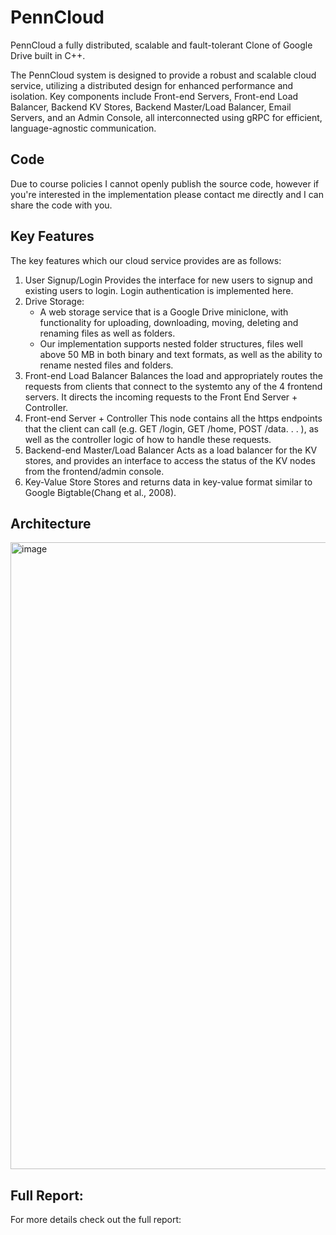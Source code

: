 # PennCloud
PennCloud a fully distributed, scalable and fault-tolerant Clone of Google Drive built in C++.

The PennCloud system is designed to provide a robust and scalable cloud service, utilizing a distributed design for enhanced performance
and isolation. Key components include Front-end Servers, Front-end Load Balancer, Backend KV Stores, Backend Master/Load Balancer,
Email Servers, and an Admin Console, all interconnected using gRPC for efficient, language-agnostic communication.

## Code
Due to course policies I cannot openly publish the source code, however if you're interested in the implementation please contact me directly and I can share the code with you.

## Key Features
The key features which our cloud service provides are as follows:
1. User Signup/Login Provides the interface for new users to signup and existing users to login. Login authentication is implemented here.
2. Drive Storage:
   - A web storage service that is a Google Drive miniclone, with functionality for uploading, downloading, moving, deleting and renaming files as well as folders.
   - Our implementation supports nested folder structures, files well above 50 MB in both binary and text formats, as well as the ability to rename nested files and folders.
4. Front-end Load Balancer Balances the load and appropriately routes the requests from clients that connect to the systemto any of the 4 frontend servers. It directs the incoming requests to the Front End Server + Controller.
5. Front-end Server + Controller This node contains all the https endpoints that the client can call (e.g. GET /login, GET /home, POST /data. . . ), as well as the controller logic of how to handle these requests.
4. Backend-end Master/Load Balancer Acts as a load balancer for the KV stores, and provides an interface to access the status of the KV nodes from the frontend/admin console.
5. Key-Value Store Stores and returns data in key-value format similar to Google Bigtable(Chang et al., 2008).

## Architecture
<img width="1003" alt="image" src="https://github.com/user-attachments/assets/8f1a44f2-b671-47b9-8353-8c22b03a9059">

## Full Report:
For more details check out the full report: 

